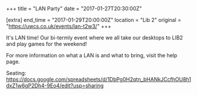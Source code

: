 +++
title = "LAN Party"
date = "2017-01-27T20:30:00Z"

[extra]
end_time = "2017-01-29T20:00:00Z"
location = "Lib 2"
original = "https://uwcs.co.uk/events/lan-t2w3/"
+++

It's LAN time\! Our bi-termly event where we all take our desktops to LIB2 and play games for the weekend\! 

For more information on what a LAN is and what to bring, visit the <span id="2334">help page</span>.

Seating: <https://docs.google.com/spreadsheets/d/1DbPg0H2qtn_bHANkJCcfhOU8h1dxZ1w6gP2Dh4-9Eo4/edit?usp=sharing>

